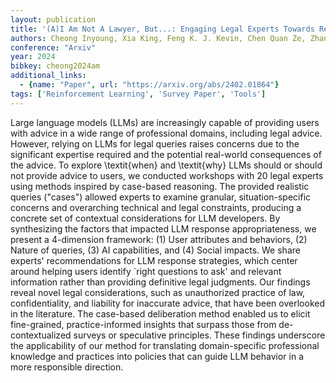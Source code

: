 ```yaml
---
layout: publication
title: '(A)I Am Not A Lawyer, But...: Engaging Legal Experts Towards Responsible LLM Policies For Legal Advice'
authors: Cheong Inyoung, Xia King, Feng K. J. Kevin, Chen Quan Ze, Zhang Amy X.
conference: "Arxiv"
year: 2024
bibkey: cheong2024am
additional_links:
  - {name: "Paper", url: "https://arxiv.org/abs/2402.01864"}
tags: ['Reinforcement Learning', 'Survey Paper', 'Tools']
---
```

Large language models (LLMs) are increasingly capable of providing users with
advice in a wide range of professional domains, including legal advice.
However, relying on LLMs for legal queries raises concerns due to the
significant expertise required and the potential real-world consequences of the
advice. To explore \textit\{when\} and \textit\{why\} LLMs should or should not
provide advice to users, we conducted workshops with 20 legal experts using
methods inspired by case-based reasoning. The provided realistic queries
("cases") allowed experts to examine granular, situation-specific concerns and
overarching technical and legal constraints, producing a concrete set of
contextual considerations for LLM developers. By synthesizing the factors that
impacted LLM response appropriateness, we present a 4-dimension framework: (1)
User attributes and behaviors, (2) Nature of queries, (3) AI capabilities, and
(4) Social impacts. We share experts' recommendations for LLM response
strategies, which center around helping users identify `right questions to ask'
and relevant information rather than providing definitive legal judgments. Our
findings reveal novel legal considerations, such as unauthorized practice of
law, confidentiality, and liability for inaccurate advice, that have been
overlooked in the literature. The case-based deliberation method enabled us to
elicit fine-grained, practice-informed insights that surpass those from
de-contextualized surveys or speculative principles. These findings underscore
the applicability of our method for translating domain-specific professional
knowledge and practices into policies that can guide LLM behavior in a more
responsible direction.
